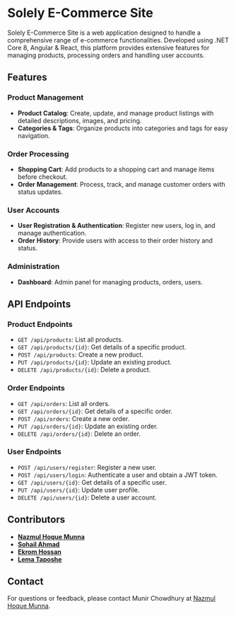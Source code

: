 # Solely E-Commerce Site

Solely E-Commerce Site is a web application designed to handle a comprehensive range of e-commerce functionalities. Developed using .NET Core 8, Angular & React, 
this platform provides extensive features for managing products, processing orders and handling user accounts. 

## Features

### Product Management
- **Product Catalog**: Create, update, and manage product listings with detailed descriptions, images, and pricing.
- **Categories & Tags**: Organize products into categories and tags for easy navigation.

### Order Processing
- **Shopping Cart**: Add products to a shopping cart and manage items before checkout.
- **Order Management**: Process, track, and manage customer orders with status updates.

### User Accounts
- **User Registration & Authentication**: Register new users, log in, and manage authentication.
- **Order History**: Provide users with access to their order history and status.

### Administration
- **Dashboard**: Admin panel for managing products, orders, users.

## API Endpoints

### Product Endpoints
- `GET /api/products`: List all products.
- `GET /api/products/{id}`: Get details of a specific product.
- `POST /api/products`: Create a new product.
- `PUT /api/products/{id}`: Update an existing product.
- `DELETE /api/products/{id}`: Delete a product.

### Order Endpoints
- `GET /api/orders`: List all orders.
- `GET /api/orders/{id}`: Get details of a specific order.
- `POST /api/orders`: Create a new order.
- `PUT /api/orders/{id}`: Update an existing order.
- `DELETE /api/orders/{id}`: Delete an order.

### User Endpoints
- `POST /api/users/register`: Register a new user.
- `POST /api/users/login`: Authenticate a user and obtain a JWT token.
- `GET /api/users/{id}`: Get details of a specific user.
- `PUT /api/users/{id}`: Update user profile.
- `DELETE /api/users/{id}`: Delete a user account.

## Contributors

- [**Nazmul Hoque Munna**](https://github.com/NazmulHqm)
- [**Sohail Ahmad**](https://github.com/Sohail-IDB57)
- [**Ekrom Hossan**](https://github.com/EkromH)
- [**Lema Taposhe**](https://github.com/LemaTaposhe)

## Contact

For questions or feedback, please contact Munir Chowdhury at [Nazmul Hoque Munna](https://github.com/Nazmulhqm).
